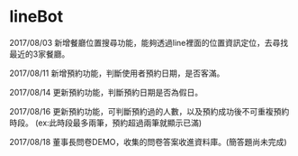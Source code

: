 # lineBot
2017/08/03 
新增餐廳位置搜尋功能，能夠透過line裡面的位置資訊定位，去尋找最近的3家餐廳。


2017/08/11
新增預約功能，判斷使用者預約日期，是否客滿。


2017/08/14
更新預約功能，判斷預約日期是否為假日。


2017/08/16
更新預約功能，可判斷預約過的人數，以及預約成功後不可重複預約時段。
(ex:此時段最多兩筆，預約超過兩筆就顯示已滿)

2017/08/18
董事長問卷DEMO，收集的問卷答案收進資料庫。(簡答題尚未完成)
